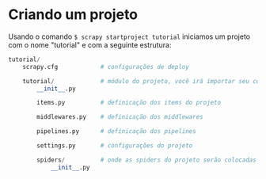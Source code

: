 # Criando um projeto

Usando o comando `$ scrapy startproject tutorial` iniciamos um projeto com
o nome "tutorial" e com a seguinte estrutura:

```py
tutorial/
    scrapy.cfg            # configurações de deploy

    tutorial/             # módulo do projeto, você irá importar seu código daqui
        __init__.py

        items.py          # definicação dos items do projeto

        middlewares.py    # definicação dos middlewares

        pipelines.py      # definicação dos pipelines

        settings.py       # configurações do projeto

        spiders/          # onde as spiders do projeto serão colocadas
            __init__.py
```